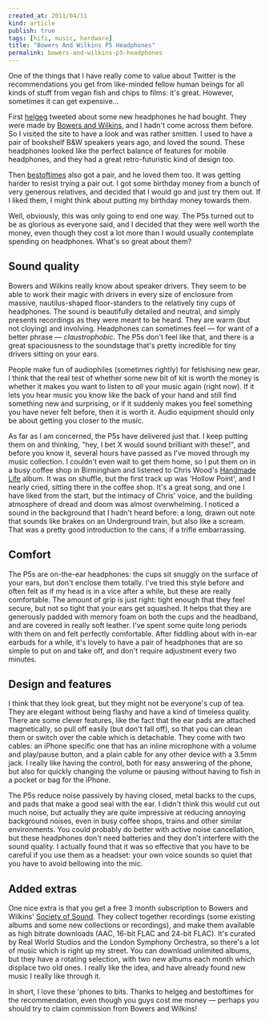 ```yaml
---
created_at: 2011/04/11
kind: article
publish: true
tags: [hifi, music, hardware]
title: "Bowers And Wilkins P5 Headphones"
permalink: bowers-and-wilkins-p5-headphones
---
```


One of the things that I have really come to value about Twitter is the recommendations you get from like-minded fellow human beings for all kinds of stuff from vegan fish and chips to films: it's great. However, sometimes it can get expensive...

First [helgeg][] tweeted about some new headphones he had bought. They were made by [Bowers and Wilkins][], and I hadn't come across them before. So I visited the site to have a look and was rather smitten. I used to have a pair of bookshelf B&W speakers years ago, and loved the sound. These headphones looked like the perfect balance of features for mobile headphones, and they had a great retro-futuristic kind of design too.

Then [bestoftimes][] also got a pair, and he loved them too. It was getting harder to resist trying a pair out. I got some birthday money from a bunch of very generous relatives, and decided that I would go and just try them out. If I liked them, I might think about putting my birthday money towards them.

Well, obviously, this was only going to end one way. The P5s turned out to be as glorious as everyone said, and I decided that they were well worth the money, even though they cost a lot more than I would usually contemplate spending on headphones. What's so great about them?

## Sound quality

Bowers and Wilkins really know about speaker drivers. They seem to be able to work their magic with drivers in every size of enclosure from massive, nautilus-shaped floor-standers to the relatively tiny cups of headphones. The sound is beautifully detailed and neutral, and simply presents recordings as they were meant to be heard. They are warm (but not cloying) and involving. Headphones can sometimes feel &mdash; for want of a better phrase &mdash; _claustrophobic_. The P5s don't feel like that, and there is a great spaciousness to the soundstage that's pretty incredible for tiny drivers sitting on your ears.

People make fun of audiophiles (sometimes rightly) for fetishising new gear. I think that the real test of whether some new bit of kit is worth the money is whether it makes you want to listen to _all_ your music again (right now). If it lets you hear music you know like the back of your hand and still find something new and surprising, or if it suddenly makes you feel something you have never felt before, then it is worth it. Audio equipment should only be about getting you closer to the music.

As far as I am concerned, the P5s have delivered just that. I keep putting them on and thinking, "hey, I bet X would sound brilliant with these!", and before you know it, several hours have passed as I've moved through my music collection. I couldn't even wait to get them home, so I put them on in a busy coffee shop in Birmingham and listened to Chris Wood's [Handmade Life][] album. It was on shuffle, but the first track up was 'Hollow Point', and I nearly cried, sitting there in the coffee shop. It's a great song, and one I have liked from the start, but the intimacy of Chris' voice, and the building atmosphere of dread and doom was almost overwhelming. I noticed a sound in the background that I hadn't heard before: a long, drawn out note that sounds like brakes on an Underground train, but also like a scream. That was a pretty good introduction to the cans, if a trifle embarrassing.

## Comfort

The P5s are on-the-ear headphones: the cups sit snuggly on the surface of your ears, but don't enclose them totally. I've tried this style before and often felt as if my head is in a vice after a while, but these are really comfortable. The amount of grip is just right: tight enough that they feel secure, but not so tight that your ears get squashed. It helps that they are generously padded with memory foam on both the cups and the headband, and are covered in really soft leather. I've spent some quite long periods with them on and felt perfectly comfortable. After fiddling about with in-ear earbuds for a while, it's lovely to have a pair of headphones that are so simple to put on and take off, and don't require adjustment every two minutes.

## Design and features

I think that they look great, but they might not be everyone's cup of tea. They are elegant without being flashy and have a kind of timeless quality. There are some clever features, like the fact that the ear pads are attached magnetically, so pull off easily (but don't fall off), so that you can clean them or switch over the cable which is detachable. They come with two cables: an iPhone specific one that has an inline microphone with a volume and play/pause button, and a plain cable for any other device with a 3.5mm jack. I really like having the control, both for easy answering of the phone, but also for quickly changing the volume or pausing without having to fish in a pocket or bag for the iPhone.

The P5s reduce noise passively by having closed, metal backs to the cups, and pads that make a good seal with the ear. I didn't think this would cut out much noise, but actually they are quite impressive at reducing annoying background noises, even in busy coffee shops, trains and other similar environments. You could probably do better with active noise cancellation, but these headphones don't need batteries and they don't interfere with the sound quality. I actually found that it was so effective that you have to be careful if you use them as a headset: your own voice sounds so quiet that you have to avoid bellowing into the mic.

## Added extras

One nice extra is that you get a free 3 month subscription to Bowers and Wilkins' [Society of Sound][]. They collect together recordings (some existing albums and some new collections or recordings), and make them available as high bitrate downloads (AAC, 16-bit FLAC and 24-bit FLAC). It's curated by Real World Studios and the London Symphony Orchestra, so there's a lot of music which is right up my street. You can download unlimited albums, but they have a rotating selection, with two new albums each month which displace two old ones. I really like the idea, and have already found new music I really like through it.

In short, I love these 'phones to bits. Thanks to helgeg and bestoftimes for the recommendation, even though you guys cost me money &mdash; perhaps you should try to claim commission from Bowers and Wilkins!



[helgeg]: http://twitter.com/helgeg
[Bowers and Wilkins]: http://www.bowers-wilkins.co.uk/Headphones/Headphones/P5
[bestoftimes]: http://twitter.com/bestoftimes
[Society of Sound]: http://www.bowers-wilkins.co.uk/Society_of_Sound
[Handmade Life]: http://www.rousette.org.uk/blog/archives/chris-wood-gig/
